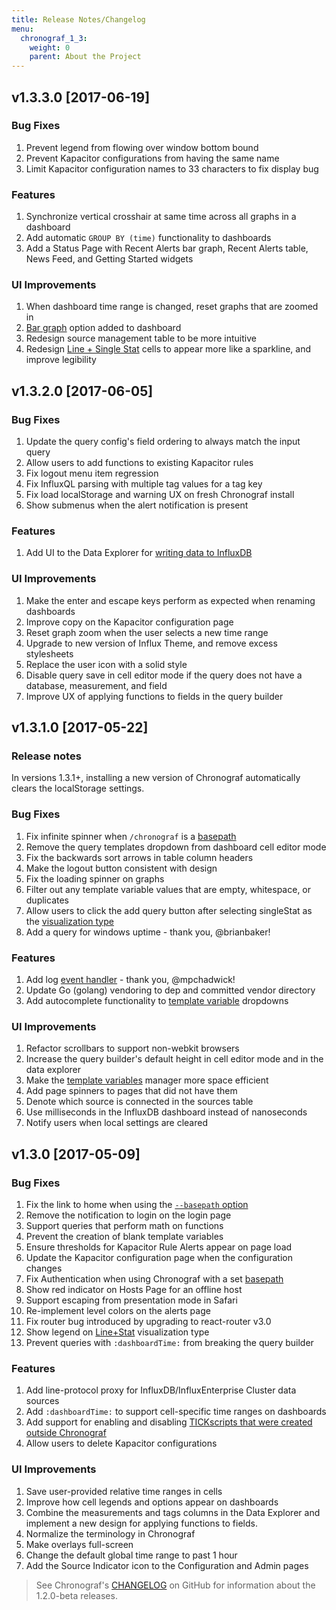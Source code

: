 ```yaml
---
title: Release Notes/Changelog
menu:
  chronograf_1_3:
    weight: 0
    parent: About the Project
---
```


## v1.3.3.0 [2017-06-19]

### Bug Fixes
1. Prevent legend from flowing over window bottom bound
1. Prevent Kapacitor configurations from having the same name
1. Limit Kapacitor configuration names to 33 characters to fix display bug

### Features
1. Synchronize vertical crosshair at same time across all graphs in a dashboard
1. Add automatic `GROUP BY (time)` functionality to dashboards
1. Add a Status Page with Recent Alerts bar graph, Recent Alerts table, News Feed, and Getting Started widgets

### UI Improvements
1. When dashboard time range is changed, reset graphs that are zoomed in
1. [Bar graph](/chronograf/v1.3/troubleshooting/frequently-asked-questions/#bar) option added to dashboard
1. Redesign source management table to be more intuitive
1. Redesign [Line + Single Stat](/chronograf/v1.3/troubleshooting/frequently-asked-questions/#line-stat) cells to appear more like a sparkline, and improve legibility


## v1.3.2.0 [2017-06-05]

### Bug Fixes
1. Update the query config's field ordering to always match the input query
1. Allow users to add functions to existing Kapacitor rules
1. Fix logout menu item regression
1. Fix InfluxQL parsing with multiple tag values for a tag key
1. Fix load localStorage and warning UX on fresh Chronograf install
1. Show submenus when the alert notification is present

### Features
  1. Add UI to the Data Explorer for [writing data to InfluxDB](/chronograf/v1.3/guides/transition-web-admin-interface/#writing-data)

### UI Improvements
  1. Make the enter and escape keys perform as expected when renaming dashboards
  1. Improve copy on the Kapacitor configuration page
  1. Reset graph zoom when the user selects a new time range
  1. Upgrade to new version of Influx Theme, and remove excess stylesheets
  1. Replace the user icon with a solid style
  1. Disable query save in cell editor mode if the query does not have a database, measurement, and field
  1. Improve UX of applying functions to fields in the query builder
  
## v1.3.1.0 [2017-05-22]

### Release notes

In versions 1.3.1+, installing a new version of Chronograf automatically clears the localStorage settings.

### Bug Fixes
  1. Fix infinite spinner when `/chronograf` is a [basepath](/chronograf/v1.3/administration/configuration/#p-basepath)
  1. Remove the query templates dropdown from dashboard cell editor mode
  1. Fix the backwards sort arrows in table column headers
  1. Make the logout button consistent with design
  1. Fix the loading spinner on graphs
  1. Filter out any template variable values that are empty, whitespace, or duplicates
  1. Allow users to click the add query button after selecting singleStat as the [visualization type](/chronograf/v1.3/troubleshooting/frequently-asked-questions/#what-visualization-types-does-chronograf-support)
  1. Add a query for windows uptime - thank you, @brianbaker!

### Features
  1. Add log [event handler](/chronograf/v1.3/troubleshooting/frequently-asked-questions/#what-kapacitor-event-handlers-are-supported-in-chronograf) - thank you, @mpchadwick!
  1. Update Go (golang) vendoring to dep and committed vendor directory
  1. Add autocomplete functionality to [template variable](/chronograf/v1.3/guides/dashboard-template-variables/) dropdowns

### UI Improvements
  1. Refactor scrollbars to support non-webkit browsers
  1. Increase the query builder's default height in cell editor mode and in the data explorer
  1. Make the [template variables](/chronograf/v1.3/guides/dashboard-template-variables/) manager more space efficient
  1. Add page spinners to pages that did not have them
  1. Denote which source is connected in the sources table
  1. Use milliseconds in the InfluxDB dashboard instead of nanoseconds
  1. Notify users when local settings are cleared

## v1.3.0 [2017-05-09]

### Bug Fixes
  1. Fix the link to home when using the [`--basepath` option](/chronograf/v1.3/administration/configuration/#p-basepath)
  1. Remove the notification to login on the login page
  1. Support queries that perform math on functions
  1. Prevent the creation of blank template variables
  1. Ensure thresholds for Kapacitor Rule Alerts appear on page load
  1. Update the Kapacitor configuration page when the configuration changes
  1. Fix Authentication when using Chronograf with a set [basepath](/chronograf/v1.3/administration/configuration/#p-basepath)
  1. Show red indicator on Hosts Page for an offline host
  1. Support escaping from presentation mode in Safari
  1. Re-implement level colors on the alerts page
  1. Fix router bug introduced by upgrading to react-router v3.0
  1. Show legend on [Line+Stat](/chronograf/v1.3/troubleshooting/frequently-asked-questions/#line-stat) visualization type
  1. Prevent queries with `:dashboardTime:` from breaking the query builder

### Features
  1. Add line-protocol proxy for InfluxDB/InfluxEnterprise Cluster data sources
  1. Add `:dashboardTime:` to support cell-specific time ranges on dashboards
  1. Add support for enabling and disabling [TICKscripts that were created outside Chronograf](/chronograf/v1.3/guides/advanced-kapacitor/#tickscript-management)
  1. Allow users to delete Kapacitor configurations

### UI Improvements
  1. Save user-provided relative time ranges in cells
  1. Improve how cell legends and options appear on dashboards 
  1. Combine the measurements and tags columns in the Data Explorer and implement a new design for applying functions to fields.
  1. Normalize the terminology in Chronograf
  1. Make overlays full-screen
  1. Change the default global time range to past 1 hour
  1. Add the Source Indicator icon to the Configuration and Admin pages
  
> See Chronograf's [CHANGELOG](https://github.com/influxdata/chronograf/blob/master/CHANGELOG.md) on GitHub for information about the 1.2.0-beta releases.